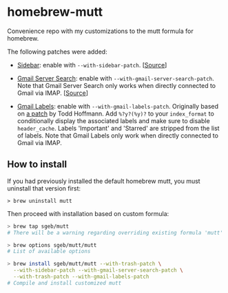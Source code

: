 # homebrew-mutt

Convenience repo with my customizations to the mutt formula for homebrew.

The following patches were added:

- [Sidebar](https://github.com/sgeb/homebrew-mutt/blob/master/patches/mutt-sidebar.patch):
  enable with `--with-sidebar-patch`.
  [[Source](http://www.lunar-linux.org/mutt-sidebar/)]

- [Gmail Server
  Search](https://github.com/sgeb/homebrew-mutt/blob/master/patches/patch-mutt-gmailcustomsearch.v1.patch):
  enable with `--with-gmail-server-search-patch`. Note that Gmail Server Search
  only works when directly connected to Gmail via IMAP.
  [[Source](http://permalink.gmane.org/gmane.mail.mutt.devel/19624)]

- [Gmail
  Labels](https://github.com/sgeb/homebrew-mutt/blob/master/patches/mutt-1.5.23-gmail-labels.sgeb.v1.patch):
  enable with `--with-gmail-labels-patch`. Originally based on [a
  patch](https://www.mail-archive.com/mutt-dev@mutt.org/msg07593.html) by Todd
  Hoffmann. Add `%?y?(%y)?` to your `index_format` to conditionally display the
  associated labels and make sure to disable `header_cache`. Labels 'Important'
  and 'Starred' are stripped from the list of labels. Note that Gmail Labels
  only work when directly connected to Gmail via IMAP.

## How to install

If you had previously installed the default homebrew mutt, you must uninstall
that version first:

```
> brew uninstall mutt
```

Then proceed with installation based on custom formula:

```bash
> brew tap sgeb/mutt
# There will be a warning regarding overriding existing formula 'mutt'

> brew options sgeb/mutt/mutt
# List of available options

> brew install sgeb/mutt/mutt --with-trash-patch \
  --with-sidebar-patch --with-gmail-server-search-patch \
  --with-trash-patch --with-gmail-labels-patch
# Compile and install customized mutt
```
